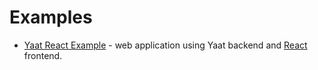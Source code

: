 # Examples

- [Yaat React Example](https://github.com/yaat-project/yaat-react-example) - web application using Yaat backend and [React](http://reactjs.org/) frontend.